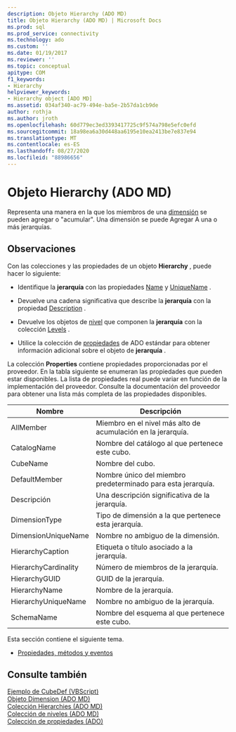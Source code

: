 ```yaml
---
description: Objeto Hierarchy (ADO MD)
title: Objeto Hierarchy (ADO MD) | Microsoft Docs
ms.prod: sql
ms.prod_service: connectivity
ms.technology: ado
ms.custom: ''
ms.date: 01/19/2017
ms.reviewer: ''
ms.topic: conceptual
apitype: COM
f1_keywords:
- Hierarchy
helpviewer_keywords:
- Hierarchy object [ADO MD]
ms.assetid: 034af340-ac79-494e-ba5e-2b57da1cb9de
author: rothja
ms.author: jroth
ms.openlocfilehash: 60d779ec3ed3393417725c9f574a798e5efc0efd
ms.sourcegitcommit: 18a98ea6a30d448aa6195e10ea2413be7e837e94
ms.translationtype: MT
ms.contentlocale: es-ES
ms.lasthandoff: 08/27/2020
ms.locfileid: "88986656"
---
```

# <a name="hierarchy-object-ado-md"></a>Objeto Hierarchy (ADO MD)
Representa una manera en la que los miembros de una [dimensión](./dimension-object-ado-md.md) se pueden agregar o "acumular". Una dimensión se puede Agregar A una o más jerarquías.  
  
## <a name="remarks"></a>Observaciones  
 Con las colecciones y las propiedades de un objeto **Hierarchy** , puede hacer lo siguiente:  
  
-   Identifique la **jerarquía** con las propiedades [Name](./name-property-ado-md.md) y [UniqueName](./uniquename-property-ado-md.md) .  
  
-   Devuelve una cadena significativa que describe la **jerarquía** con la propiedad [Description](./description-property-ado-md.md) .  
  
-   Devuelve los objetos de [nivel](./level-object-ado-md.md) que componen la **jerarquía** con la colección [Levels](./levels-collection-ado-md.md) .  
  
-   Utilice la colección de [propiedades](../ado-api/properties-collection-ado.md) de ADO estándar para obtener información adicional sobre el objeto de **jerarquía** .  
  
 La colección **Properties** contiene propiedades proporcionadas por el proveedor. En la tabla siguiente se enumeran las propiedades que pueden estar disponibles. La lista de propiedades real puede variar en función de la implementación del proveedor. Consulte la documentación del proveedor para obtener una lista más completa de las propiedades disponibles.  
  
|Nombre|Descripción|  
|----------|-----------------|  
|AllMember|Miembro en el nivel más alto de acumulación en la jerarquía.|  
|CatalogName|Nombre del catálogo al que pertenece este cubo.|  
|CubeName|Nombre del cubo.|  
|DefaultMember|Nombre único del miembro predeterminado para esta jerarquía.|  
|Descripción|Una descripción significativa de la jerarquía.|  
|DimensionType|Tipo de dimensión a la que pertenece esta jerarquía.|  
|DimensionUniqueName|Nombre no ambiguo de la dimensión.|  
|HierarchyCaption|Etiqueta o título asociado a la jerarquía.|  
|HierarchyCardinality|Número de miembros de la jerarquía.|  
|HierarchyGUID|GUID de la jerarquía.|  
|HierarchyName|Nombre de la jerarquía.|  
|HierarchyUniqueName|Nombre no ambiguo de la jerarquía.|  
|SchemaName|Nombre del esquema al que pertenece este cubo.|  
  
 Esta sección contiene el siguiente tema.  
  
-   [Propiedades, métodos y eventos](./hierarchy-object-properties-methods-and-events.md)  
  
## <a name="see-also"></a>Consulte también  
 [Ejemplo de CubeDef (VBScript)](./cubedef-example-vbscript.md)   
 [Objeto Dimension (ADO MD)](./dimension-object-ado-md.md)   
 [Colección Hierarchies (ADO MD)](./hierarchies-collection-ado-md.md)   
 [Colección de niveles (ADO MD)](./levels-collection-ado-md.md)   
 [Colección de propiedades (ADO)](../ado-api/properties-collection-ado.md)